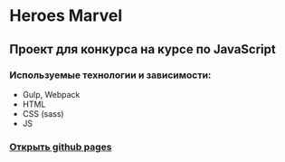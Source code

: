 # Heroes Marvel
## Проект для конкурса на курсе по JavaScript

### Используемые технологии и зависимости:
* Gulp, Webpack
* HTML
* CSS (sass)
* JS


### [Открыть github pages](https://kombat-fml.github.io/project-marvel/app/)
